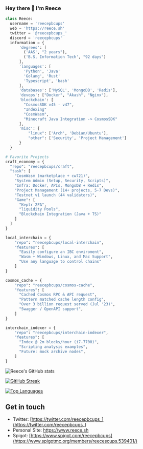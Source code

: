 ### Hey there 👋 I'm Reece

```python
class Reece:
  username = 'reecepbcups'  
  web = 'https://reece.sh'
  twitter = '@reecepbcups_'
  discord = 'reecepbcups'
  information = {
      'degrees': [
        ('AAS', "2 years"), 
        ('B.S, Information Tech', "92 days")
      ],      
      'languages': [
        'Python', 'Java'
        'Golang', 'Rust' 
        'Typescript', 'bash'
      ],
      'databases': ['MySQL', 'MongoDB', 'Redis'],
      'devops': ["Docker", "Akash", "Nginx"],
      'blockchain': [
        "CosmosSDK v45 - v47",
        "Indexing"
        "CosmWasm", 
        "Minecraft Java Integration -> CosmosSDK"
      ],
      'misc': {
          "linux": ['Arch', 'Debian/Ubuntu'],          
          "other": ['Security', 'Project Management']
      }
  }

# Favorite Projects
craft_economy = {
  "repo": "reecepbcups/craft",
  "task": [
    "CosmWasm (marketplace + cw721)",
    "System Admin (Setup, Security, Scripts)",
    "Infra: Docker, APIs, MongoDB + Redis",
    "Project Management (14+ projects, 5-7 Devs)",
    "Testnet v1 launch (44 validators)",
    "Game": [
      "Keplr 2FA",
      "liquidity Pools",
      "Blockchain Integration (Java + TS)"
    ]
  ]
}

local_interchain = {
    "repo": "reecepbcups/local-interchain",
    "features": [
      "Easily configure an IBC enviroment",
      "Wasm + Windows, Linux, and Mac Support",
      "Use any language to control chains"
    ]
}

cosmos_cache = {
    "repo": "reecepbcups/cosmos-cache",
    "features": [
      "Cached Cosmos RPC & API request",
      "Pattern matched cache length config",
      "Over 3 billion request served (Jul '23)",
      "Swagger / OpenAPI support",
    ]
}

interchain_indexer = {
    "repo": "reecepbcups/interchain-indexer",
    "features": [
      "Index @ 2m blocks/hour (i7-7700)",
      "Scripting analysis examples",
      "Future: mock archive nodes",
    ]
}

```

![Reece's GitHub stats](https://github-readme-stats.vercel.app/api?username=reecepbcups&show_icons=true&theme=radical)

[![GitHub Streak](https://streak-stats.demolab.com/?user=Reecepbcups)](https://git.io/streak-stats)

[![Top Languages](https://github-readme-stats.vercel.app/api/top-langs/?username=reecepbcups&layout=compact&theme=monokai)](https://github.com/anuraghazra/github-readme-stats)
 
## Get in touch
- Twitter: [https://twitter.com/reecepbcups_](https://twitter.com/reecepbcups_)
- Personal Site: https://www.reece.sh
- Spigot: [https://www.spigot.com/reecepbcups](https://www.spigotmc.org/members/reecescups.539401/)
